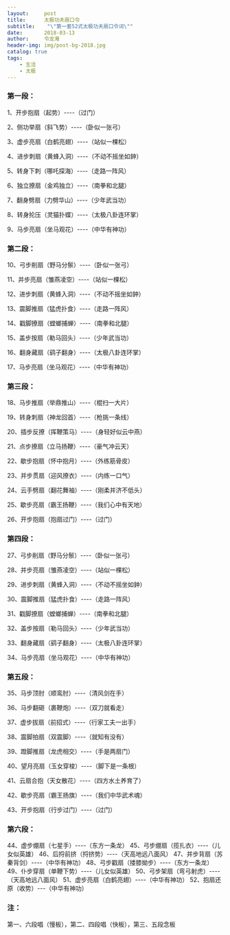 ```yaml
---
layout:     post
title:      太极功夫扇口令
subtitle:    "\"第一套52式太极功夫扇口令词\""
date:       2018-03-13
author:     令龙淹
header-img: img/post-bg-2018.jpg
catalog: true
tags:
    - 生活
    - 太极
---
```


>


### 第一段：

1、开步抱扇（起势）----（过门）

2、侧功举扇（斜飞势）----（卧似一张弓）

3、虚步亮扇（白鹤亮翅）----（站似一棵松）

4、进步刺扇（黄蜂入洞）----（不动不摇坐如鈡）

5、转身下刺（哪吒探海）----（走路一阵风）

6、独立撩扇（金鸡独立）----（南拳和北腿）

7、翻身劈扇（力劈华山）----（少年武当功）

8、转身抡压（灵猫扑蝶）----（太极八卦连环掌）

9、马步亮扇（坐马观花）----（中华有神功）


### 第二段：

10、弓步削扇（野马分鬃）----（卧似一张弓）

11、并步亮扇（雏燕凌空）----（站似一棵松）

12、进步刺扇（黄蜂入洞）----（不动不摇坐如鈡）

13、震脚推扇（猛虎扑食）----（走路一阵风）

14、戳脚撩扇（螳螂捕蝉）----（南拳和北腿）

15、盖步按扇（勒马回头）----（少年武当功）

16、翻身藏扇（鹞子翻身）----（太极八卦连环掌）

17、马步亮扇（坐马观花）----（中华有神功）


### 第三段：

18、马步推扇（举鼎推山）----（棍扫一大片）

19、转身刺扇（神龙回首）----（枪挑一条线）

20、插步反撩（挥鞭策马）----（身轻好似云中燕）

21、点步撩扇（立马扬鞭）----（豪气冲云天）

22、歇步抱扇（怀中抱月）----（外练筋骨皮）

23、并步贯扇（迎风撩衣）----（内练一口气）

24、云手劈扇（翻花舞袖）----（刚柔并济不低头）

25、歇步亮扇（霸王扬鞭）----（我们心中有天地）

26、开步抱扇（抱扇过门）----（过门）


### 第四段：

27、弓步削扇（野马分鬃）----（卧似一张弓）

28、并步亮扇（雏燕凌空）----（站似一棵松）

29、进步刺扇（黄蜂入洞）----（不动不摇坐如鈡）

30、震脚推扇（猛虎扑食）----（走路一阵风）

31、戳脚撩扇（螳螂捕蝉）----（南拳和北腿）

32、盖步按扇（勒马回头）----（少年武当功）

33、翻身藏扇（鹞子翻身）----（太极八卦连环掌）

34、马步亮扇（坐马观花）----（中华有神功）


### 第五段：

35、马步顶肘（顺鸾肘）----（清风剑在手）

36、马步翻砸（裹鞭炮）----（双刀就看走）

37、虚步拔扇（前招式）----（行家工夫一出手）

38、震脚拍扇（双震脚）----（就知有没有）

39、蹬脚推扇（龙虎相交）----（手是两扇门）

40、望月亮扇（玉女穿梭）----（脚下是一条根）

41、云扇合抱（天女散花）----（四方水土养育了）

42、歇步亮扇（霸王扬旗）----（我们中华武术魂）

43、开步抱扇（行步过门）----（过门）


### 第六段：

44、虚步绷扇（七星手）----（东方一条龙）
45、弓步绷扇（揽扎衣）----（儿女似英雄）
46、后捋前挤（捋挤势）----（天高地远八面风）
47、并步背扇（苏秦背剑）----（中华有神功）
48、弓步戳扇（搂膝拗步）----（东方一条龙）
49、仆步穿扇（单鞭下势）----（儿女似英雄）
50、弓步架扇（弯弓射虎）----（天高地远八面风）
51、虚步亮扇（白鹤亮翅）----（中华有神功）
52、抱扇还原（收势）---（中华有神功）


### 注：
第一、六段唱（慢板），第二、四段唱（快板），第三、五段念板
